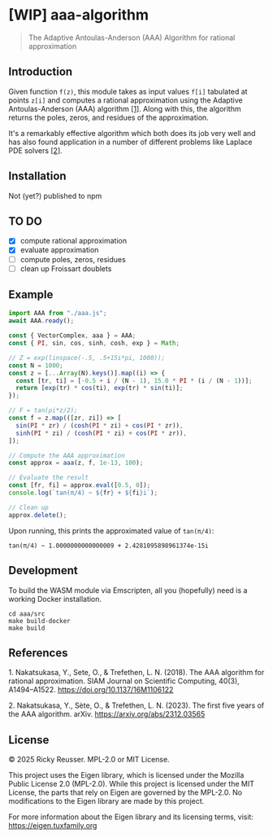 # [WIP] aaa-algorithm

> The Adaptive Antoulas-Anderson (AAA) Algorithm for rational approximation

## Introduction

Given function `f(z)`, this module takes as input values `f[i]` tabulated at points `z[i]` and computes a rational approximation using the Adaptive Antoulas-Anderson (AAA) algorithm [\[1\]](#ref1). Along with this, the algorithm returns the poles, zeros, and residues of the approximation.

It's a remarkably effective algorithm which both does its job very well and has also found application in a number of different problems like Laplace PDE solvers [\[2\]](#ref2).

## Installation

Not (yet?) published to npm

## TO DO

- [x] compute rational approximation
- [x] evaluate approximation
- [ ] compute poles, zeros, residues
- [ ] clean up Froissart doublets

## Example

```javascript
import AAA from "./aaa.js";
await AAA.ready();

const { VectorComplex, aaa } = AAA;
const { PI, sin, cos, sinh, cosh, exp } = Math;

// Z = exp(linspace(-.5, .5+15i*pi, 1000));
const N = 1000;
const z = [...Array(N).keys()].map((i) => {
  const [tr, ti] = [-0.5 + i / (N - 1), 15.0 * PI * (i / (N - 1))];
  return [exp(tr) * cos(ti), exp(tr) * sin(ti)];
});

// F = tan(pi*z/2);
const f = z.map(([zr, zi]) => [
  sin(PI * zr) / (cosh(PI * zi) + cos(PI * zr)),
  sinh(PI * zi) / (cosh(PI * zi) + cos(PI * zr)),
]);

// Compute the AAA approximation
const approx = aaa(z, f, 1e-13, 100);

// Evaluate the result
const [fr, fi] = approx.eval([0.5, 0]);
console.log(`tan(π/4) ~ ${fr} + ${fi}i`);

// Clean up
approx.delete();
```

Upon running, this prints the approximated value of `tan(π/4)`:

```
tan(π/4) ~ 1.0000000000000009 + 2.4281095898961374e-15i
```

## Development

To build the WASM module via Emscripten, all you (hopefully) need is a working Docker installation.

```
cd aaa/src
make build-docker
make build
```

## References

<a name="ref1"></a>1. Nakatsukasa, Y., Sete, O., & Trefethen, L. N. (2018). The AAA algorithm for rational approximation. SIAM Journal on Scientific Computing, 40(3), A1494–A1522. https://doi.org/10.1137/16M1106122

<a name="ref2"></a>2. Nakatsukasa, Y., Sète, O., & Trefethen, L. N. (2023). The first five years of the AAA algorithm. arXiv. https://arxiv.org/abs/2312.03565

## License

&copy; 2025 Ricky Reusser. MPL-2.0 or MIT License.

This project uses the Eigen library, which is licensed under the Mozilla Public License 2.0 (MPL-2.0). While this project is licensed under the MIT License, the parts that rely on Eigen are governed by the MPL-2.0. No modifications to the Eigen library are made by this project.

For more information about the Eigen library and its licensing terms, visit: https://eigen.tuxfamily.org
